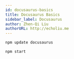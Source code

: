 ```yaml
---
id: docusaurus-basics
title: Docusaurus Basics
sidebar_label: Docusaurus
author: Zhen-Qi Liu
authorURL: http://echoliu.me
---
```



```bash
npm update docusaurus

npm start
```